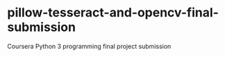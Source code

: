 # pillow-tesseract-and-opencv-final-submission
Coursera Python 3 programming final project submission
